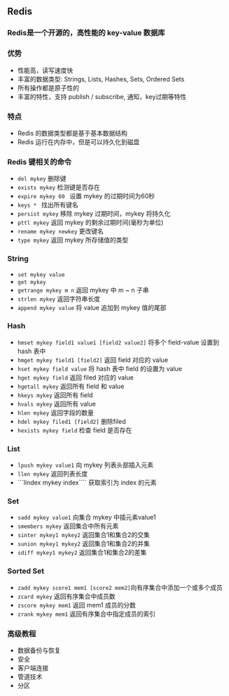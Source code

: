 ## Redis
### Redis是一个开源的，高性能的 key-value 数据库
### 优势
- 性能高，读写速度快
- 丰富的数据类型: Strings, Lists, Hashes, Sets, Ordered Sets
- 所有操作都是原子性的
- 丰富的特性，支持 publish / subscribe, 通知，key过期等特性
### 特点
- Redis 的数据类型都是基于基本数据结构
- Redis 运行在内存中，但是可以持久化到磁盘
### Redis 键相关的命令
- ```del mykey```  删除键
- ```exists mykey``` 检测键是否存在
- ```expire mykey 60 ``` 设置 mykey 的过期时间为60秒
- ```keys * ``` 找出所有键名
- ```persist mykey``` 移除 mykey 过期时间，mykey 将持久化
- ```pttl mykey``` 返回 mykey 的剩余过期时间(毫秒为单位)
- ```rename mykey newkey``` 更改键名
- ```type mykey``` 返回 mykey 所存储值的类型
### String
- ```set mykey value```
- ```get mykey```
- ```getrange mykey m n``` 返回 mykey 中 m ~ n 子串
- ```strlen mykey``` 返回字符串长度
- ```append mykey value``` 将 value 追加到 mykey 值的尾部
### Hash
- ```hmset mykey field1 value1 [field2 value2]``` 将多个 field-value 设置到 hash 表中
- ```hmget mykey field1 [field2]``` 返回 field 对应的 value
- ```hset mykey field value``` 将 hash 表中 field 的设置为 value
- ```hget mykey field``` 返回 filed 对应的 value
- ```hgetall mykey``` 返回所有 field 和 value
- ```hkeys mykey``` 返回所有 field
- ```hvals mykey``` 返回所有 value
- ```hlen mykey``` 返回字段的数量
- ```hdel mykey filed1 [field2]``` 删除filed
- ```hexists mykey field``` 检查 field 是否存在
### List
- ```lpush mykey value1``` 向 mykey 列表头部插入元素
- ```llen mykey``` 返回列表长度
- ```lindex mykey index```` 获取索引为 index 的元素
### Set
- ```sadd mykey value1``` 向集合 mykey 中插元素value1
- ```smembers mykey``` 返回集合中所有元素
- ```sinter mykey1 mykey2``` 返回集合1和集合2的交集
- ```sunion mykey1 mykey2``` 返回集合1和集合2的并集
- ```sdiff mykey1 mykey2``` 返回集合1和集合2的差集
### Sorted Set
- ```zadd mykey score1 mem1 [score2 mem2]```向有序集合中添加一个或多个成员
- ```zcard mykey``` 返回有序集合中成员数
- ```zscore mykey mem1``` 返回 mem1 成员的分数
- ```zrank mykey mem1``` 返回有序集合中指定成员的索引
### 高级教程
- 数据备份与恢复
- 安全
- 客户端连接
- 管道技术
- 分区